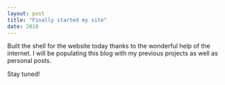 ```yaml
---
layout: post
title: "Finally started my site"
date: 2018
---
```


Built the shell for the website today thanks to the wonderful help of the internet. I will be populating this blog with my previous projects as well as personal posts.  

Stay tuned!
